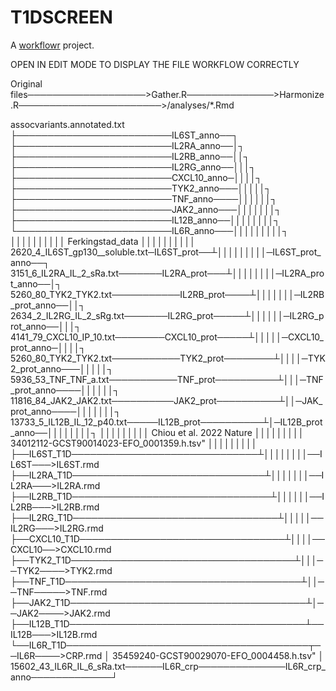 # T1DSCREEN

A [workflowr][] project.

[workflowr]: https://github.com/jdblischak/workflowr

OPEN IN EDIT MODE TO DISPLAY THE FILE WORKFLOW CORRECTLY

Original files───────────────────>Gather.R──────────────>Harmonize.R───────────────────────>/analyses/*.Rmd		

assocvariants.annotated.txt		
	      ├─────────────────────────IL6ST_anno──┐		
	      ├─────────────────────────IL2RA_anno──│┐		
	      ├─────────────────────────IL2RB_anno──││┐		
	      ├─────────────────────────IL2RG_anno──│││┐		
      	      ├─────────────────────────CXCL10_anno─││││┐		
	      ├─────────────────────────TYK2_anno───│││││┐		
	      ├─────────────────────────TNF_anno────││││││┐		
      	      ├─────────────────────────JAK2_anno───│││││││┐	
	      ├─────────────────────────IL12B_anno──││││││││┐	
	      └─────────────────────────IL6R_anno───│││││││││┐	
					            ││││││││││
Ferkingstad_data			            ││││││││││	
  	2620_4_IL6ST_gp130__soluble.txt─IL6ST_prot──┴│││││││││─IL6ST_prot_anno──┐
 	 3151_6_IL2RA_IL_2_sRa.txt───────IL2RA_prot───┴││││││││─IL2RA_prot_anno──│┐
 	 5260_80_TYK2_TYK2.txt───────────IL2RB_prot────┴│││││││─IL2RB_prot_anno──││┐	
 	 2634_2_IL2RG_IL_2_sRg.txt───────IL2RG_prot─────┴││││││─IL2RG_prot_anno──│││┐	
	 4141_79_CXCL10_IP_10.txt────────CXCL10_prot─────┴│││││─CXCL10_prot_anno─││││┐		
	 5260_80_TYK2_TYK2.txt───────────TYK2_prot────────┴││││─TYK2_prot_anno───│││││┐		
	 5936_53_TNF_TNF_a.txt───────────TNF_prot──────────┴│││─TNF_prot_anno────││││││┐	
 	 11816_84_JAK2_JAK2.txt──────────JAK2_prot──────────┴││─JAK_prot_anno────│││││││┐ 	
	 13733_5_IL12B_IL_12_p40.txt─────IL12B_prot──────────┴│─IL12B_prot_anno──││││││││┐ 
       			  		  		                         │││││││││ 
Chiou et al. 2022 Nature				       		         │││││││││ 
34012112-GCST90014023-EFO_0001359.h.tsv"				         │││││││││ 
				       ├──IL6ST_T1D──────────────────────────────┴││││││││──IL6ST───>IL6ST.rmd	
                        	       ├──IL2RA_T1D───────────────────────────────┴│││││││──IL2RA───>IL2RA.rmd	
				       ├──IL2RB_T1D────────────────────────────────┴││││││──IL2RB───>IL2RB.rmd
	                               ├──IL2RG_T1D─────────────────────────────────┴│││││──IL2RG───>IL2RG.rmd
				       ├──CXCL10_T1D─────────────────────────────────┴││││──CXCL10──>CXCL10.rmd
                        	       ├──TYK2_T1D────────────────────────────────────┴│││──TYK2────>TYK2.rmd  
                        	       ├──TNF_T1D──────────────────────────────────────┴││──TNF─────>TNF.rmd
                        	       ├──JAK2_T1D──────────────────────────────────────┴│──JAK2────>JAK2.rmd
                        	       ├──IL12B_T1D──────────────────────────────────────┴──IL12B───>IL12B.rmd
                        	       └──IL6R_T1D───────────────────────────────────────┬──IL6R────>CRP.rmd
	                                                 				 │
35459240-GCST90029070-EFO_0004458.h.tsv"                                 		 │
         15602_43_IL6R_IL_6_sRa.txt──────IL6R_crp──────────────IL6R_crp_anno─────────────┘
							      
